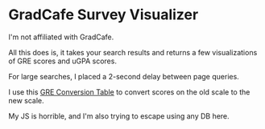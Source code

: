 # GradCafe Survey Visualizer

I'm not affiliated with GradCafe.

All this does is, it takes your search results and returns a few visualizations of GRE scores and uGPA scores.

For large searches, I placed a 2-second delay between page queries.

I use this [GRE Conversion Table](https://www.ets.org/s/gre/pdf/concordance_information.pdf) to convert scores on the old scale to the new scale.

My JS is horrible, and I'm also trying to escape using any DB here.
